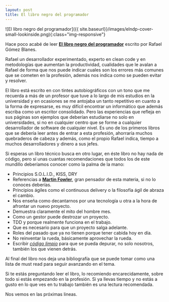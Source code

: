 ```yaml
---
layout: post
title: El libro negro del programador
---
```

![El libro negro del programador]({{ site.baseurl}}/images/elndp-cover-small-lookinside.png){:class="img-responsive"}

Hace poco acabé de leer **[El libro negro del programador](http://www.ellibronegrodelprogramador.com/)** escrito por Rafael Gómez Blanes.

Rafael un desarrollador experimentado, experto en clean code y en  metodologías que aumentan la productividad, cualidades que le avalan a Rafael de forma que nos puede indicar cuales son los errores más comunes que se cometen en la profesión, además nos indica como se pueden evitar y resolver.

El libro está escrito en con tintes autobiográficos con un tono que me recuerda a más de un profesor que tuve a lo largo de mis estudios en la universidad y en ocasiones se me antojaba un tanto repetitivo en cuanto a la forma de expresarse, es muy difícil encontrar un informático que además escriba como un escritor consolidado. Pero las experiencias que refleja en sus páginas son ejemplos que deberían estudiarse no solo en universidades, si no en cualquier centro que se forme a cualquier desarrollador de software de cualquier nivel. Es uno de los primeros libros que se debería leer antes de entrar a esta profesión, ahorraría muchos quebraderos de cabeza y además, como el propio Rafael indica, tiempo a muchos desarrolladores y dinero a sus jefes.

Si esperas un libro técnico busca en otro lugar, en éste libro no hay nada de código, pero sí unas cuantas recomendaciones que todos los de este mundillo deberíamos conocer como la palma de la mano:

-   Principios S.O.L.I.D., KISS, DRY
-   Referencias a **[Martin Fowler](http://www.martinfowler.com/)**, gran pensador de esta materia, si no lo  conoces deberías.
-   Principios ágiles como el continuous delivery o la filosofía ágil de abraza el cambio.
-   Nos enseña como decantarnos por una tecnología u otra a la hora de afrontar un nuevo proyecto.
-   Demuestra claramente el mito del hombre mes.
-   Como un gestor puede destrozar un proyecto.
-   TDD y porque realmente funciona en el trabajo.
-   Que es necesario para que un proyecto salga adelante.
-   Roles del pasado que ya no tienen porque tener cabida hoy en día.
-   No reinventar la rueda, básicamente aprovechar la rueda.
-   Escribir *[código limpio](https://www.amazon.es/C%C3%B3digo-Limpio-desarrollo-software-Programaci%C3%B3n/dp/8441532109)* para que se pueda depurar, no solo nosotros, también los que vienen detrás.

Al final del libro nos deja una bibliografía que se puede tomar como una lista de must read para seguir avanzando en el tema.

Si te estás preguntando leer el libro, lo recomiendo encarecidamente, sobre todo si estás empezando en la profesión. Si ya llevas tiempo y no estás a gusto en lo que ves en tu trabajo también es una lectura recomendada.

Nos vemos en las próximas lineas.
